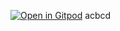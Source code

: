 [![Open in Gitpod](https://gitpod.io/button/open-in-gitpod.svg)](https://gitpod.io/#https://github.com/bilalshahzad139/test1) acbcd

